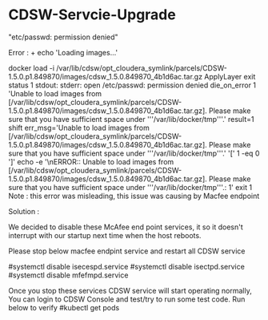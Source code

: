 # CDSW-Servcie-Upgrade
"etc/passwd: permission denied"


Error : + echo 'Loading images...'

docker load -i /var/lib/cdsw/opt_cloudera_symlink/parcels/CDSW-1.5.0.p1.849870/images/cdsw_1.5.0.849870_4b1d6ac.tar.gz
ApplyLayer exit status 1 stdout: stderr: open /etc/passwd: permission denied
die_on_error 1 'Unable to load images from [/var/lib/cdsw/opt_cloudera_symlink/parcels/CDSW-1.5.0.p1.849870/images/cdsw_1.5.0.849870_4b1d6ac.tar.gz]. Please make sure that you have sufficient space under '''/var/lib/docker/tmp'''.'
result=1
shift
err_msg='Unable to load images from [/var/lib/cdsw/opt_cloudera_symlink/parcels/CDSW-1.5.0.p1.849870/images/cdsw_1.5.0.849870_4b1d6ac.tar.gz]. Please make sure that you have sufficient space under '''/var/lib/docker/tmp'''.'
'[' 1 -eq 0 ']'
echo -e '\nERROR:: Unable to load images from [/var/lib/cdsw/opt_cloudera_symlink/parcels/CDSW-1.5.0.p1.849870/images/cdsw_1.5.0.849870_4b1d6ac.tar.gz]. Please make sure that you have sufficient space under '''/var/lib/docker/tmp'''.: 1'
exit 1
Note : this error was misleading, this issue was causing by Macfee endpoint

Solution :

We decided to disable these McAfee end point services, it so it doesn't interrupt with our startup next time when the host reboots.

Please stop below macfee endpint service and restart all CDSW service

#systemctl disable isecespd.service
#systemctl disable isectpd.service
#systemctl disable mfefmpd.service


Once you stop these services CDSW service will start operating normally, You can login to CDSW Console and test/try to run some test code.
Run below to verify
#kubectl get pods
